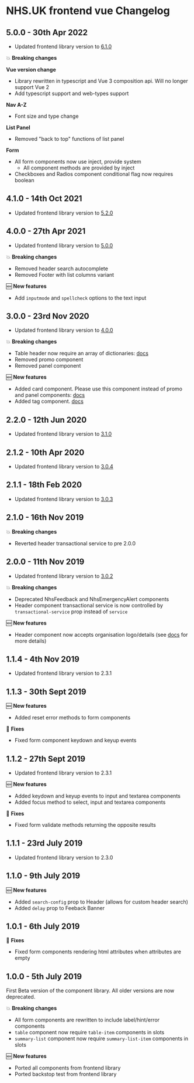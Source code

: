 # NHS.UK frontend vue Changelog

## 5.0.0 - 30th Apr 2022

- Updated frontend library version to [6.1.0](https://github.com/nhsuk/nhsuk-frontend/blob/master/CHANGELOG.md#610---12-january-2022)

:boom: **Breaking changes**

**Vue version change**
- Library rewritten in typescript and Vue 3 composition api. Will no longer support Vue 2
- Add typescript support and web-types support

**Nav A-Z**
- Font size and type change

**List Panel**
- Removed "back to top" functions of list panel

**Form**
- All form components now use inject, provide system
  - All component methods are provided by inject
- Checkboxes and Radios component conditional flag now requires boolean


## 4.1.0 - 14th Oct 2021

- Updated frontend library version to [5.2.0](https://github.com/nhsuk/nhsuk-frontend/blob/master/CHANGELOG.md#520---22-september-2021)

## 4.0.0 - 27th Apr 2021

- Updated frontend library version to [5.0.0](https://github.com/nhsuk/nhsuk-frontend/blob/master/CHANGELOG.md#500---16-march-2021)

:boom: **Breaking changes**
- Removed header search autocomplete
- Removed Footer with list columns variant

:new: **New features**
- Add `inputmode` and `spellcheck` options to the text input

## 3.0.0 - 23rd Nov 2020

- Updated frontend library version to [4.0.0](https://github.com/nhsuk/nhsuk-frontend/blob/master/CHANGELOG.md#400---26-october-2020)

:boom: **Breaking changes**
- Table header now require an array of dictionaries: [docs](https://xlasercut.github.io/nhsuk-frontend-vue/#/information/table)
- Removed promo component
- Removed panel component

:new: **New features**
- Added card component. Please use this component instead of promo and panel components: [docs](https://xlasercut.github.io/nhsuk-frontend-vue/#/information/card)
- Added tag component. [docs](https://xlasercut.github.io/nhsuk-frontend-vue/#/information/tag)

## 2.2.0 - 12th Jun 2020

- Updated frontend library version to [3.1.0](https://github.com/nhsuk/nhsuk-frontend/blob/master/CHANGELOG.md#310---24-april-2020)

## 2.1.2 - 10th Apr 2020

- Updated frontend library version to [3.0.4](https://github.com/nhsuk/nhsuk-frontend/blob/master/CHANGELOG.md#304---24-march-2020)

## 2.1.1 - 18th Feb 2020

- Updated frontend library version to [3.0.3](https://github.com/nhsuk/nhsuk-frontend/blob/master/CHANGELOG.md#303---17-february-2020)

## 2.1.0 - 16th Nov 2019

:boom: **Breaking changes**
- Reverted header transactional service to pre 2.0.0

## 2.0.0 - 11th Nov 2019

- Updated frontend library version to [3.0.2](https://github.com/nhsuk/nhsuk-frontend/blob/master/CHANGELOG.md#302---11-november-2019)

:boom: **Breaking changes**
- Deprecated NhsFeedback and NhsEmergencyAlert components
- Header component transactional service is now controlled by `transactional-service` prop instead of `service`

:new: **New features**
- Header component now accepts organisation logo/details (see [docs](https://xlasercut.github.io/nhsuk-frontend-vue/#/layout/header) for more details)


## 1.1.4 - 4th Nov 2019

- Updated frontend library version to 2.3.1

## 1.1.3 - 30th Sept 2019

:new: **New features**
- Added reset error methods to form components

:wrench: **Fixes**
- Fixed form component keydown and keyup events

## 1.1.2 - 27th Sept 2019

- Updated frontend library version to 2.3.1

:new: **New features**
- Added keydown and keyup events to input and textarea components
- Added focus method to select, input and textarea components

:wrench: **Fixes**
- Fixed form validate methods returning the opposite results

## 1.1.1 - 23rd July 2019

- Updated frontend library version to 2.3.0

## 1.1.0 - 9th July 2019

:new: **New features**
- Added `search-config` prop to Header (allows for custom header search)
- Added `delay` prop to Feeback Banner

## 1.0.1 - 6th July 2019

:wrench: **Fixes**
- Fixed form components rendering html attributes when attributes are empty

## 1.0.0 - 5th July 2019

First Beta version of the component library. All older versions are now deprecated.

:boom: **Breaking changes**
- All form components are rewritten to include label/hint/error components
- `table` component now require `table-item` components in slots
- `summary-list` component now require `summary-list-item` components in slots


:new: **New features**
- Ported all components from frontend library
- Ported backstop test from frontend library
